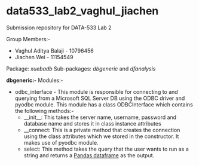 # data533_lab2_vaghul_jiachen
Submission repository for DATA-533 Lab 2

Group Members:-
* Vaghul Aditya Balaji - 10796456
* Jiachen Wei - 11154549

Package: *xuebadb*
Sub-packages: *dbgeneric* and *dfanalysis*

**dbgeneric:-**
Modules:-
* odbc_interface - This module is responsible for connecting to and querying from a Microsoft SQL Server DB using the ODBC driver and pyodbc module. This module has a class ODBCInterface which contains the following methods:-
  * \_\_init\_\_: This takes the server name, username, password and database name and stores it in class instance attributes
  * \_\_connect: This is a private method that creates the connection using the class attributes which we stored in the constructor. It makes use of pyodbc module.
  * select: This method takes the query that the user wants to run as a string and returns a [Pandas dataframe](https://pandas.pydata.org/pandas-docs/version/0.21/generated/pandas.DataFrame.html) as the output.
